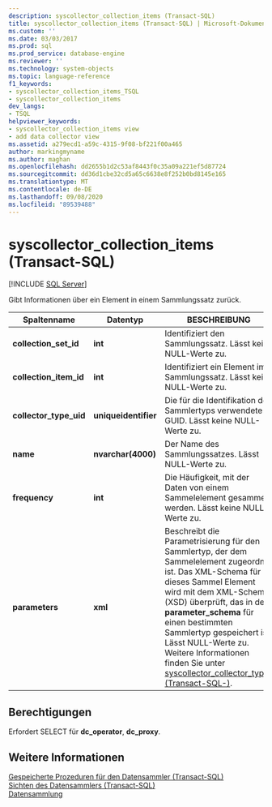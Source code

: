 ```yaml
---
description: syscollector_collection_items (Transact-SQL)
title: syscollector_collection_items (Transact-SQL) | Microsoft-Dokumentation
ms.custom: ''
ms.date: 03/03/2017
ms.prod: sql
ms.prod_service: database-engine
ms.reviewer: ''
ms.technology: system-objects
ms.topic: language-reference
f1_keywords:
- syscollector_collection_items_TSQL
- syscollector_collection_items
dev_langs:
- TSQL
helpviewer_keywords:
- syscollector_collection_items view
- add data collector view
ms.assetid: a279ecd1-a59c-4315-9f08-bf221f00a465
author: markingmyname
ms.author: maghan
ms.openlocfilehash: dd2655b1d2c53af8443f0c35a09a221ef5d87724
ms.sourcegitcommit: dd36d1cbe32cd5a65c6638e8f252b0bd8145e165
ms.translationtype: MT
ms.contentlocale: de-DE
ms.lasthandoff: 09/08/2020
ms.locfileid: "89539488"
---
```

# <a name="syscollector_collection_items-transact-sql"></a>syscollector_collection_items (Transact-SQL)
[!INCLUDE [SQL Server](../../includes/applies-to-version/sqlserver.md)]

  Gibt Informationen über ein Element in einem Sammlungssatz zurück.  
  
|Spaltenname|Datentyp|BESCHREIBUNG|  
|-----------------|---------------|-----------------|  
|**collection_set_id**|**int**|Identifiziert den Sammlungssatz. Lässt keine NULL-Werte zu.|  
|**collection_item_id**|**int**|Identifiziert ein Element im Sammlungssatz. Lässt keine NULL-Werte zu.|  
|**collector_type_uid**|**uniqueidentifier**|Die für die Identifikation des Sammlertyps verwendete GUID. Lässt keine NULL-Werte zu.|  
|**name**|**nvarchar(4000)**|Der Name des Sammlungssatzes. Lässt NULL-Werte zu.|  
|**frequency**|**int**|Die Häufigkeit, mit der Daten von einem Sammelelement gesammelt werden. Lässt keine NULL-Werte zu.|  
|**parameters**|**xml**|Beschreibt die Parametrisierung für den Sammlertyp, der dem Sammelelement zugeordnet ist. Das XML-Schema für dieses Sammel Element wird mit dem XML-Schema (XSD) überprüft, das in der **parameter_schema** für einen bestimmten Sammlertyp gespeichert ist. Lässt NULL-Werte zu. Weitere Informationen finden Sie unter [syscollector_collector_types &#40;Transact-SQL-&#41;](../../relational-databases/system-catalog-views/syscollector-collector-types-transact-sql.md).|  
  
## <a name="permissions"></a>Berechtigungen  
 Erfordert SELECT für **dc_operator**, **dc_proxy**.  
  
## <a name="see-also"></a>Weitere Informationen  
 [Gespeicherte Prozeduren für den Datensammler &#40;Transact-SQL&#41;](../../relational-databases/system-stored-procedures/data-collector-stored-procedures-transact-sql.md)   
 [Sichten des Datensammlers &#40;Transact-SQL&#41;](../../relational-databases/system-catalog-views/data-collector-views-transact-sql.md)   
 [Datensammlung](../../relational-databases/data-collection/data-collection.md)  
  
  
